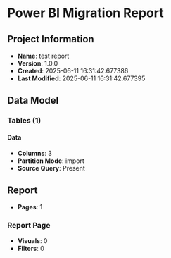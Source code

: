 # Power BI Migration Report

## Project Information
- **Name**: test report
- **Version**: 1.0.0
- **Created**: 2025-06-11 16:31:42.677386
- **Last Modified**: 2025-06-11 16:31:42.677395

## Data Model

### Tables (1)

#### Data
- **Columns**: 3
- **Partition Mode**: import
- **Source Query**: Present

## Report
- **Pages**: 1

### Report Page
- **Visuals**: 0
- **Filters**: 0
